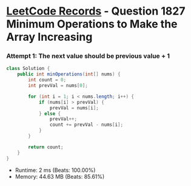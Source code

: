 # [LeetCode Records](../../README.md) - Question 1827 Minimum Operations to Make the Array Increasing

### Attempt 1: The next value should be previous value + 1
```java
class Solution {
    public int minOperations(int[] nums) {
        int count = 0;
        int prevVal = nums[0];

        for (int i = 1; i < nums.length; i++) {
            if (nums[i] > prevVal) {
                prevVal = nums[i];
            } else {
                prevVal++;
                count += prevVal - nums[i];
            }
        }

        return count;
    }
}
```
- Runtime: 2 ms (Beats: 100.00%)
- Memory: 44.63 MB (Beats: 85.61%)

<br>
